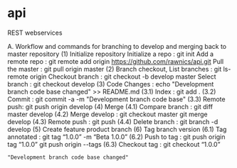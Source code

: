 # api
REST webservices


A. Workflow and commands for branching to develop and merging back to master repository
(1) Initialize repository
      Initialize a repo : git init
      Add a remote repo : git remote add origin https://github.com/rawnics/api.git
      Pull the master   : git pull origin master
(2) Branch checkout,
     List branches      : git ls-remote origin
     Checkout branch    : git checkout -b develop master
     Select branch      : git checkout develop
(3)  Code Changes       : echo "Development branch code base changed" >> README.md
       (3.1) Index      : git add .
       (3.2) Commit     : git commit -a -m "Development branch code base"
       (3.3) Remote push: git push origin develop
(4) Merge
     (4.1) Compare branch : git diff master develop
     (4.2) Merge develop  : git checkout master
                            git merge develop
     (4.3) Remote push    : git push
     (4.4) Delete branch  : git branch -d develop
(5) Create feature product branch
(6) Tag branch version
    (6.1) Tag annotated : git tag “1.0.0” -m “Beta 1.0.0”
    (6.2) Push to tag   : git push origin tag “1.0.0”
                          git push origin --tags
    (6.3) Checkout tag  : git checkout “1.0.0”
	
	
	"Development branch code base changed" 
